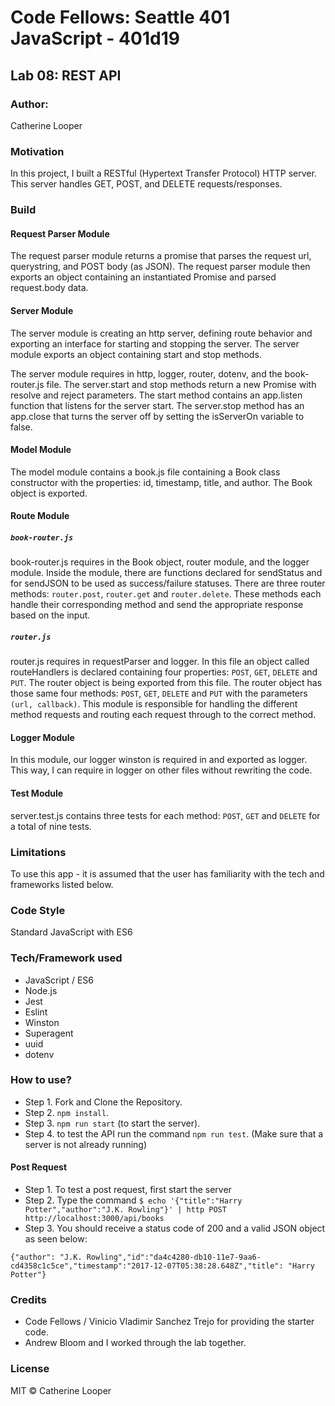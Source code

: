 # Code Fellows: Seattle 401 JavaScript - 401d19


##  Lab 08: REST API

### Author:
 Catherine Looper

### Motivation

In this project, I built a RESTful (Hypertext Transfer Protocol) HTTP server. This server handles GET, POST, and DELETE requests/responses.

### Build

#### Request Parser Module

The request parser module returns a promise that parses the request url, querystring, and POST body (as JSON). The request parser module then exports an object containing an instantiated Promise and parsed request.body data.

#### Server Module

The server module is creating an http server, defining route behavior and exporting an interface for starting and stopping the server. The server module exports an object containing start and stop methods. 

The server module requires in http, logger, router, dotenv, and the book-router.js file. The server.start and stop methods return a new Promise with resolve and reject parameters. The start method contains an app.listen function that listens for the server start. The server.stop method has an app.close that turns the server off by setting the isServerOn variable to false.

#### Model Module

The model module contains a book.js file containing a Book class constructor with the properties: id, timestamp, title, and author. The Book object is exported. 

#### Route Module

##### ```book-router.js```

book-router.js requires in the Book object, router module, and the logger module. Inside the module, there are functions declared for sendStatus and for sendJSON to be used as success/failure statuses. There are three router methods: ```router.post```, ```router.get``` and ```router.delete```. These methods each handle their corresponding method and send the appropriate response based on the input. 

##### ```router.js```

router.js requires in requestParser and logger. In this file an object called routeHandlers is declared containing four properties: ```POST```, ```GET```, ```DELETE``` and ```PUT```. The router object is being exported from this file. The router object has those same four methods: ```POST```, ```GET```, ```DELETE``` and ```PUT``` with the parameters ```(url, callback)```. This module is responsible for handling the different method requests and routing each request through to the correct method.

#### Logger Module

In this module, our logger winston is required in and exported as logger. This way, I can require in logger on other files without rewriting the code.

#### Test Module

server.test.js contains three tests for each method: ```POST```, ```GET``` and ```DELETE``` for a total of nine tests. 

### Limitations

To use this app - it is assumed that the user has familiarity with the tech and frameworks listed below. 

### Code Style

Standard JavaScript with ES6

### Tech/Framework used

* JavaScript / ES6
* Node.js
* Jest
* Eslint
* Winston
* Superagent
* uuid
* dotenv

### How to use?

* Step 1. Fork and Clone the Repository.
* Step 2. ```npm install```.
* Step 3. ```npm run start``` (to start the server).
* Step 4. to test the API run the command ```npm run test```. (Make sure that a server is not already running)

#### Post Request

* Step 1. To test a post request, first start the server
* Step 2. Type the command ```$ echo '{"title":"Harry Potter","author":"J.K. Rowling"}' | http POST http://localhost:3000/api/books```
* Step 3. You should receive a status code of 200 and a valid JSON object as seen below:

```{"author": "J.K. Rowling","id":"da4c4280-db10-11e7-9aa6-cd4358c1c5ce","timestamp":"2017-12-07T05:38:28.648Z","title": "Harry Potter"}```


### Credits

* Code Fellows / Vinicio Vladimir Sanchez Trejo for providing the starter code.
* Andrew Bloom and I worked through the lab together.

### License

MIT © Catherine Looper